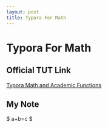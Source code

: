 ```yaml
---
layout: post
title: Typora For Math
---
```

# Typora For Math
## Official TUT Link
[Typora Math and Academic Functions](http://support.typora.io/Math/ "Typora Math and Academic Functions")
## My Note
$ a+b=c $
